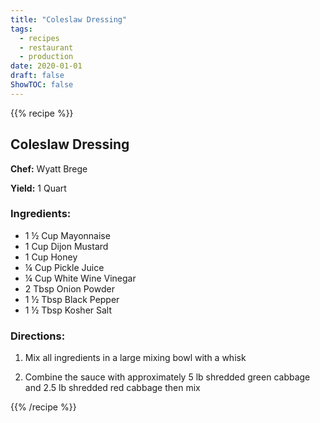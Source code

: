 ```yaml
---
title: "Coleslaw Dressing"
tags:
  - recipes
  - restaurant
  - production
date: 2020-01-01 
draft: false
ShowTOC: false
---
```


{{% recipe %}}

## Coleslaw Dressing

**Chef:** Wyatt Brege

**Yield:** 1 Quart 

### Ingredients:

- 1 ½ Cup Mayonnaise
- 1 Cup Dijon Mustard
- 1 Cup Honey
- ¼ Cup Pickle Juice
- ¼ Cup White Wine Vinegar
- 2 Tbsp Onion Powder
- 1 ½ Tbsp Black Pepper
- 1 ½ Tbsp Kosher Salt

### Directions:

1.  Mix all ingredients in a large mixing bowl with a whisk

2.  Combine the sauce with approximately 5 lb shredded green cabbage and
    2.5 lb shredded red cabbage then mix



{{% /recipe %}}
